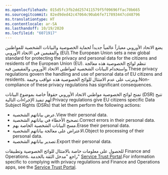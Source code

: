 ```yaml
---
ms.openlocfilehash: 015d5fc3fb2dd257411579f5f09696ffac70b665
ms.sourcegitcommit: 82ed9ded42c47064c90ab6fe717893447cd48796
ms.translationtype: HT
ms.contentlocale: ar-SA
ms.lasthandoff: 10/19/2020
ms.locfileid: "6071917"
---
```

<span data-ttu-id="bd7d7-101">يضع الاتحاد الأوروبي معياراً عالمياً جديداً لحماية الخصوصية والبيانات الشخصية للمواطنين والمقيمين في الاتحاد الأوروبي (EU).</span><span class="sxs-lookup"><span data-stu-id="bd7d7-101">The European Union sets a new global standard for protecting the privacy and personal data for the citizens and residents of the European Union (EU).</span></span> <span data-ttu-id="bd7d7-102">تنظم لوائح الخصوصية هذه معالجة واستخدام البيانات الشخصية لمواطني الاتحاد الأوروبي والمقيمين فيه.</span><span class="sxs-lookup"><span data-stu-id="bd7d7-102">These privacy regulations govern the handling and use of personal data of EU citizens and residents.</span></span> <span data-ttu-id="bd7d7-103">ويترتب على عدم الامتثال للوائح الخصوصية هذه عواقب وخيمة.</span><span class="sxs-lookup"><span data-stu-id="bd7d7-103">Non-compliance of these privacy regulations has significant consequences.</span></span>

<span data-ttu-id="bd7d7-104">تمنح لوائح الخصوصية مواطني الاتحاد الأوروبي حقوقاً خاصة بموضوع البيانات (DSR) تتيح لهم تنفيذ الإجراءات التالية:</span><span class="sxs-lookup"><span data-stu-id="bd7d7-104">Privacy regulations give EU citizens specific Data Subject Rights (DSRs) that let them perform the following actions:</span></span>

- <span data-ttu-id="bd7d7-105">عرض بياناتهم الشخصية.</span><span class="sxs-lookup"><span data-stu-id="bd7d7-105">View their personal data.</span></span>
- <span data-ttu-id="bd7d7-106">تصحيح الأخطاء في بياناتهم الشخصية.</span><span class="sxs-lookup"><span data-stu-id="bd7d7-106">Correct errors in their personal data.</span></span>
- <span data-ttu-id="bd7d7-107">مسح البيانات الشخصية الخاصة بهم.</span><span class="sxs-lookup"><span data-stu-id="bd7d7-107">Erase their personal data.</span></span>
- <span data-ttu-id="bd7d7-108">الاعتراض على معالجة بياناتهم الشخصية.</span><span class="sxs-lookup"><span data-stu-id="bd7d7-108">Object to processing of their personal data.</span></span>
- <span data-ttu-id="bd7d7-109">تصدير بياناتهم الشخصية.</span><span class="sxs-lookup"><span data-stu-id="bd7d7-109">Export their personal data.</span></span>


<span data-ttu-id="bd7d7-110">للحصول على معلومات خاصة بالامتثال للوائح الخصوصية وتطبيقات Finance and Operations، راجع "مدخل الثقة بالخدمة" [Service Trust Portal]( https://servicetrust.microsoft.com/ViewPage/GDPRGetStarted/?azure-portal=true).</span><span class="sxs-lookup"><span data-stu-id="bd7d7-110">For information specific to complying with privacy regulations and Finance and Operations apps, see the [Service Trust Portal]( https://servicetrust.microsoft.com/ViewPage/GDPRGetStarted/?azure-portal=true).</span></span>
